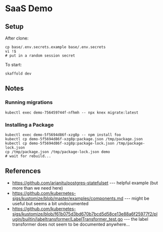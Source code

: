 # SaaS Demo

## Setup

After clone:
```
cp base/.env.secrets.example base/.env.secrets
vi !$
# put in a random session secret
```

To start:
```
skaffold dev
```

## Notes

### Running migrations

```
kubectl exec demo-756459744f-nfhmh -- npx knex migrate:latest
```

### Installing a Package

```
kubectl exec demo-5f5694d86f-xzg8p -- npm install foo
kubectl cp demo-5f5694d86f-xzg8p:package.json /tmp/package.json
kubectl cp demo-5f5694d86f-xzg8p:package-lock.json /tmp/package-lock.json
cp /tmp/package.json /tmp/package-lock.json demo
# wait for rebuild...
```

## References

- https://github.com/arianitu/postgres-statefulset --- helpful example (but more than we need here)
- https://github.com/kubernetes-sigs/kustomize/blob/master/examples/components.md --- might be useful but seems a bit undocumented
- https://github.com/kubernetes-sigs/kustomize/blob/f61b075d3bd670b7bcd5d58ce13e88a6f25977f2/plugin/builtin/labeltransformer/LabelTransformer_test.go --- the label transformer does not seem to be documented anywhere...
